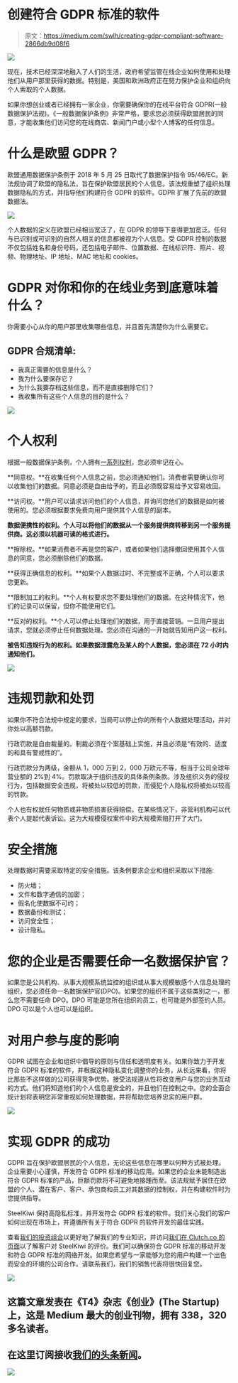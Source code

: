 # 创建符合 GDPR 标准的软件

> 原文：<https://medium.com/swlh/creating-gdpr-compliant-software-2866db9d08f6>

![](img/9d61d0bf08653c4ec9f78d9876c61d85.png)

现在，技术已经深深地融入了人们的生活，政府希望监管在线企业如何使用和处理他们从用户那里获得的数据。特别是，美国和欧洲政府正在努力保护企业和组织向个人索取的个人数据。

如果你想创业或者已经拥有一家企业，你需要确保你的在线平台符合 GDPR(一般数据保护法规)。《一般数据保护条例》非常严格，要求您必须获得欧盟居民的同意，才能收集他们访问您的在线商店、新闻门户或小型个人博客的任何信息。

# 什么是欧盟 GDPR？

欧盟通用数据保护条例于 2018 年 5 月 25 日取代了数据保护指令 95/46/EC。新法规协调了欧盟的隐私法，旨在保护欧盟居民的个人信息。该法规重塑了组织处理数据隐私的方式，并指导他们构建符合 GDPR 的软件。GDPR 扩展了先前的欧盟数据法。

![](img/6ab42187d07248a0ff0c6d8c02976451.png)

个人数据的定义在欧盟已经相当宽泛了，在 GDPR 的领导下变得更加宽泛。任何与已识别或可识别的自然人相关的信息都被视为个人信息。受 GDPR 控制的数据不仅包括姓名和身份号码，还包括电子邮件、位置数据、在线标识符、照片、视频、物理地址、IP 地址、MAC 地址和 cookies。

# GDPR 对你和你的在线业务到底意味着什么？

你需要小心从你的用户那里收集哪些信息，并且首先清楚你为什么需要它。

## GDPR 合规清单:

*   我真正需要的信息是什么？
*   我为什么要保存它？
*   为什么我要存档这些信息，而不是直接删除它们？
*   我收集所有这些个人信息的目的是什么？

![](img/3ce70f6181c7469929c7ce8c57e7ac0a.png)

# 个人权利

根据一般数据保护条例，个人拥有[一系列权利](https://gdpr-info.eu/chapter-3/)，您必须牢记在心。

**同意权。**在收集任何个人信息之前，您必须通知他们。消费者需要确认你可以收集他们的数据。同意必须是自由给予的，而且必须既容易给予又容易收回。

**访问权。**用户可以请求访问他们的个人信息，并询问您他们的数据是如何被使用的。您必须根据要求免费向用户提供其个人信息的副本。

**数据便携性的权利。个人可以将他们的数据从一个服务提供商转移到另一个服务提供商。这必须以机器可读的格式进行。**

**擦除权。**如果消费者不再是您的客户，或者如果他们选择撤回使用其个人信息的同意，您必须删除他们的数据。

**获得正确信息的权利。**如果个人数据过时、不完整或不正确，个人可以要求您更新。

**限制加工的权利。**个人有权要求您不要处理他们的数据。在这种情况下，他们的记录可以保留，但你不能使用它们。

**反对的权利。**个人可以停止处理他们的数据，用于直接营销。一旦用户提出请求，您就必须停止任何数据处理。您必须在沟通的一开始就告知用户这一权利。

**被告知违规行为的权利。如果数据泄露危及某人的个人数据，您必须在 72 小时内通知他们。**

![](img/38316496cfab36e12c8e9b3746eb4dd3.png)

# 违规罚款和处罚

如果你不符合法规中规定的要求，当局可以停止你的所有个人数据处理活动，并对你处以高额罚款。

行政罚款是自由裁量的。制裁必须在个案基础上实施，并且必须是“有效的、适度的和具有警戒性的”。

行政罚款分为两级，金额从 1，000 万到 2，000 万欧元不等，相当于公司全球年营业额的 2%到 4%。罚款取决于组织违反的具体条例条款。涉及组织义务的侵权行为，包括数据安全违规，将被处以较低的罚款，而侵犯个人隐私权将被处以较高的罚款。

个人也有权就任何物质或非物质损害获得赔偿。在某些情况下，非营利机构可以代表个人提起代表诉讼。这为大规模侵权案件中的大规模索赔打开了大门。

# 安全措施

处理数据时需要采取特定的安全措施。该条例要求企业和组织采取以下措施:

*   防火墙；
*   文件和数字通信的加密；
*   假名化使数据不可约；
*   数据备份和测试；
*   访问安全性；
*   设计隐私。

# 您的企业是否需要任命一名数据保护官？

如果您是公共机构、从事大规模系统监控的组织或从事大规模敏感个人信息处理的组织，您必须任命一名数据保护官(DPO)。如果您的组织不属于这些类别之一，那么您不需要任命 DPO。DPO 可能是您所在组织的员工，也可能是外部签约人员。DPO 可以是个人也可以是组织。

# 对用户参与度的影响

GDPR 试图在企业和组织中倡导的原则与信任和透明度有关。如果你致力于开发符合 GDPR 标准的软件，并根据这种隐私变化调整你的业务，从长远来看，你将比那些不这样做的公司获得竞争优势。接受法规遵从性将改变用户与您的业务互动的方式。他们将知道他们的个人信息是安全的，并且他们在控制之中。您的全面合规计划将表明您非常重视如何处理数据，并将帮助您培养忠实的用户群。

![](img/1c7fe5ef2988020055182e920820323b.png)

# 实现 GDPR 的成功

GDPR 旨在保护欧盟居民的个人信息，无论这些信息在哪里以何种方式被处理。企业需要小心谨慎，开发符合 GDPR 标准的移动应用。如果您的企业未能制造出符合 GDPR 标准的产品，巨额罚款将不可避免地接踵而至。该法规赋予居住在欧盟的个人、潜在客户、客户、承包商和员工对其数据的控制权，并在构建软件时为您提供指导。

SteelKiwi 保持高隐私标准，并开发符合 GDPR 标准的软件。我们关心我们的客户如何出现在市场上，并遵循所有关于符合 GDPR 的软件开发的最佳实践。

查看[我们的投资组合](https://steelkiwi.com/projects/)以更好地了解我们的专业知识，并访问[我们在 Clutch.co 的页面](https://clutch.co/profile/steelkiwi)以了解客户对 SteelKiwi 的评价。我们可以确保符合 GDPR 标准的移动开发和符合 GDPR 标准的网络开发。如果您希望与一家能够为您的用户构建一个出色而安全的环境的公司合作，请联系我们，我们的销售代表将很快回复您。

[![](img/308a8d84fb9b2fab43d66c117fcc4bb4.png)](https://medium.com/swlh)

## 这篇文章发表在《T4》杂志《创业》(The Startup)上，这是 Medium 最大的创业刊物，拥有 338，320 多名读者。

## 在这里订阅接收[我们的头条新闻](http://growthsupply.com/the-startup-newsletter/)。

[![](img/b0164736ea17a63403e660de5dedf91a.png)](https://medium.com/swlh)